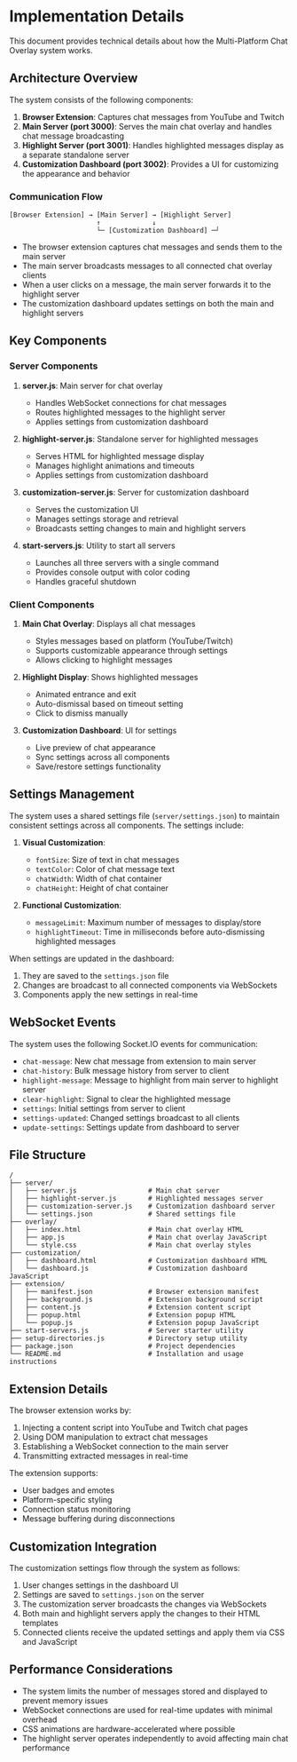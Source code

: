 # Implementation Details

This document provides technical details about how the Multi-Platform Chat Overlay system works.

## Architecture Overview

The system consists of the following components:

1. **Browser Extension**: Captures chat messages from YouTube and Twitch
2. **Main Server (port 3000)**: Serves the main chat overlay and handles chat message broadcasting
3. **Highlight Server (port 3001)**: Handles highlighted messages display as a separate standalone server
4. **Customization Dashboard (port 3002)**: Provides a UI for customizing the appearance and behavior

### Communication Flow

```
[Browser Extension] → [Main Server] → [Highlight Server]
                      ↑             ↓
                      └─ [Customization Dashboard] ─┘
```

- The browser extension captures chat messages and sends them to the main server
- The main server broadcasts messages to all connected chat overlay clients
- When a user clicks on a message, the main server forwards it to the highlight server
- The customization dashboard updates settings on both the main and highlight servers

## Key Components

### Server Components

1. **server.js**: Main server for chat overlay
   - Handles WebSocket connections for chat messages
   - Routes highlighted messages to the highlight server
   - Applies settings from customization dashboard

2. **highlight-server.js**: Standalone server for highlighted messages
   - Serves HTML for highlighted message display
   - Manages highlight animations and timeouts
   - Applies settings from customization dashboard

3. **customization-server.js**: Server for customization dashboard
   - Serves the customization UI
   - Manages settings storage and retrieval
   - Broadcasts setting changes to main and highlight servers

4. **start-servers.js**: Utility to start all servers
   - Launches all three servers with a single command
   - Provides console output with color coding
   - Handles graceful shutdown

### Client Components

1. **Main Chat Overlay**: Displays all chat messages
   - Styles messages based on platform (YouTube/Twitch)
   - Supports customizable appearance through settings
   - Allows clicking to highlight messages

2. **Highlight Display**: Shows highlighted messages
   - Animated entrance and exit
   - Auto-dismissal based on timeout setting
   - Click to dismiss manually

3. **Customization Dashboard**: UI for settings
   - Live preview of chat appearance
   - Sync settings across all components
   - Save/restore settings functionality

## Settings Management

The system uses a shared settings file (`server/settings.json`) to maintain consistent settings across all components. The settings include:

1. **Visual Customization**:
   - `fontSize`: Size of text in chat messages
   - `textColor`: Color of chat message text
   - `chatWidth`: Width of chat container
   - `chatHeight`: Height of chat container

2. **Functional Customization**:
   - `messageLimit`: Maximum number of messages to display/store
   - `highlightTimeout`: Time in milliseconds before auto-dismissing highlighted messages

When settings are updated in the dashboard:
1. They are saved to the `settings.json` file
2. Changes are broadcast to all connected components via WebSockets
3. Components apply the new settings in real-time

## WebSocket Events

The system uses the following Socket.IO events for communication:

- `chat-message`: New chat message from extension to main server
- `chat-history`: Bulk message history from server to client
- `highlight-message`: Message to highlight from main server to highlight server
- `clear-highlight`: Signal to clear the highlighted message
- `settings`: Initial settings from server to client
- `settings-updated`: Changed settings broadcast to all clients
- `update-settings`: Settings update from dashboard to server

## File Structure

```
/
├── server/
│   ├── server.js                  # Main chat server
│   ├── highlight-server.js        # Highlighted messages server
│   ├── customization-server.js    # Customization dashboard server
│   └── settings.json              # Shared settings file
├── overlay/
│   ├── index.html                 # Main chat overlay HTML
│   ├── app.js                     # Main chat overlay JavaScript
│   └── style.css                  # Main chat overlay styles
├── customization/
│   ├── dashboard.html             # Customization dashboard HTML
│   └── dashboard.js               # Customization dashboard JavaScript
├── extension/
│   ├── manifest.json              # Browser extension manifest
│   ├── background.js              # Extension background script
│   ├── content.js                 # Extension content script
│   ├── popup.html                 # Extension popup HTML
│   └── popup.js                   # Extension popup JavaScript
├── start-servers.js               # Server starter utility
├── setup-directories.js           # Directory setup utility
├── package.json                   # Project dependencies
└── README.md                      # Installation and usage instructions
```

## Extension Details

The browser extension works by:
1. Injecting a content script into YouTube and Twitch chat pages
2. Using DOM manipulation to extract chat messages
3. Establishing a WebSocket connection to the main server
4. Transmitting extracted messages in real-time

The extension supports:
- User badges and emotes
- Platform-specific styling
- Connection status monitoring
- Message buffering during disconnections

## Customization Integration

The customization settings flow through the system as follows:

1. User changes settings in the dashboard UI
2. Settings are saved to `settings.json` on the server
3. The customization server broadcasts the changes via WebSockets
4. Both main and highlight servers apply the changes to their HTML templates
5. Connected clients receive the updated settings and apply them via CSS and JavaScript

## Performance Considerations

- The system limits the number of messages stored and displayed to prevent memory issues
- WebSocket connections are used for real-time updates with minimal overhead
- CSS animations are hardware-accelerated where possible
- The highlight server operates independently to avoid affecting main chat performance